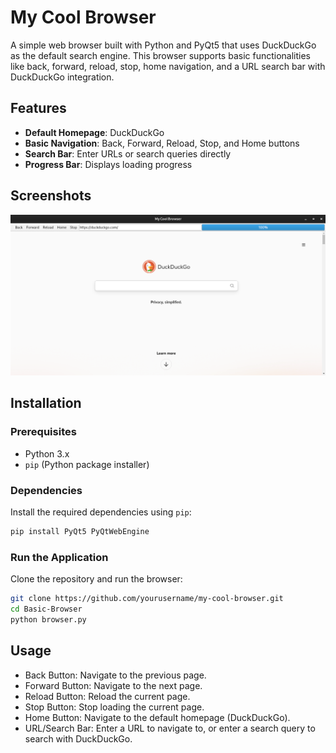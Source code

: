 # My Cool Browser

A simple web browser built with Python and PyQt5 that uses DuckDuckGo as the default search engine. This browser supports basic functionalities like back, forward, reload, stop, home navigation, and a URL search bar with DuckDuckGo integration.

## Features

- **Default Homepage**: DuckDuckGo
- **Basic Navigation**: Back, Forward, Reload, Stop, and Home buttons
- **Search Bar**: Enter URLs or search queries directly
- **Progress Bar**: Displays loading progress

## Screenshots

![Basic Browser Screenshot](screenshot.png) 

## Installation

### Prerequisites

- Python 3.x
- `pip` (Python package installer)

### Dependencies

Install the required dependencies using `pip`:

```bash
pip install PyQt5 PyQtWebEngine
 ```

### Run the Application
Clone the repository and run the browser:

```bash
git clone https://github.com/yourusername/my-cool-browser.git
cd Basic-Browser
python browser.py
```

## Usage
- Back Button: Navigate to the previous page.
- Forward Button: Navigate to the next page.
- Reload Button: Reload the current page.
- Stop Button: Stop loading the current page.
- Home Button: Navigate to the default homepage (DuckDuckGo).
- URL/Search Bar: Enter a URL to navigate to, or enter a search query to search with DuckDuckGo.
